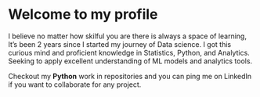 # Welcome to my profile 

I believe no matter how skilful you are there is always a space of learning, It’s been 2 years since I started my journey of Data science. I got this curious mind and proficient knowledge in Statistics, Python, and Analytics. Seeking to apply excellent understanding of ML models and analytics tools.

Checkout my **Python** work in repositories and you can ping me on LinkedIn if you want to collaborate for any project.


